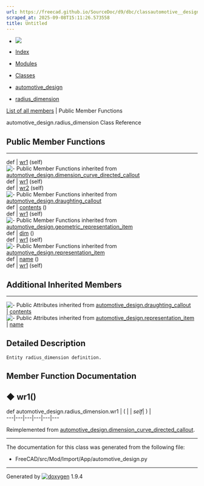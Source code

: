 ```yaml
---
url: https://freecad.github.io/SourceDoc/d9/dbc/classautomotive__design_1_1radius__dimension.html
scraped_at: 2025-09-08T15:11:26.573558
title: Untitled
---
```


  * [ ![](https://www.freecad.org/svg/logo-freecad.svg) ](https://freecadweb.org "FreeCAD")
  * [Index](../../index.html "Index")
  * [Modules](../../modules.html "Modules list")
  * [Classes](../../annotated.html "Annotated list")

  * [automotive_design](../../d4/ddf/namespaceautomotive__design.html)
  * [radius_dimension](../../d9/dbc/classautomotive__design_1_1radius__dimension.html)

[List of all members](../../d8/d1e/classautomotive__design_1_1radius__dimension-members.html) | Public Member Functions

automotive_design.radius_dimension Class Reference

##  Public Member Functions  
  
---  
def | [wr1](../../d9/dbc/classautomotive__design_1_1radius__dimension.html#a4b9fd38152ae7326e7f4fd136fdf55a6) (self)  
![-](../../closed.png) Public Member Functions inherited from
[automotive_design.dimension_curve_directed_callout](../../da/d13/classautomotive__design_1_1dimension__curve__directed__callout.html)  
def | [wr1](../../da/d13/classautomotive__design_1_1dimension__curve__directed__callout.html#a32cdef729f135be60a886e2113f923eb) (self)  
def | [wr2](../../da/d13/classautomotive__design_1_1dimension__curve__directed__callout.html#a07519f0724253e49d5481be03db1addd) (self)  
![-](../../closed.png) Public Member Functions inherited from
[automotive_design.draughting_callout](../../d4/de1/classautomotive__design_1_1draughting__callout.html)  
def | [contents](../../d4/de1/classautomotive__design_1_1draughting__callout.html#acf617c2d544e2d30f0955d729b44621e) ()  
def | [wr1](../../d4/de1/classautomotive__design_1_1draughting__callout.html#a28ae66d147cee76341c7723dc97c5199) (self)  
![-](../../closed.png) Public Member Functions inherited from
[automotive_design.geometric_representation_item](../../de/d5e/classautomotive__design_1_1geometric__representation__item.html)  
def | [dim](../../de/d5e/classautomotive__design_1_1geometric__representation__item.html#aef245618450610e88788dcaea46ad742) ()  
def | [wr1](../../de/d5e/classautomotive__design_1_1geometric__representation__item.html#a9677d2be5fc5c7c8ccb6819380198bbc) (self)  
![-](../../closed.png) Public Member Functions inherited from
[automotive_design.representation_item](../../d3/d20/classautomotive__design_1_1representation__item.html)  
def | [name](../../d3/d20/classautomotive__design_1_1representation__item.html#a33b5812d92aa0d107b4fd4274c17b9d9) ()  
def | [wr1](../../d3/d20/classautomotive__design_1_1representation__item.html#af350c19fc5e5763d4991494a99d979ed) (self)  
  
##  Additional Inherited Members  
  
---  
![-](../../closed.png) Public Attributes inherited from
[automotive_design.draughting_callout](../../d4/de1/classautomotive__design_1_1draughting__callout.html)  
|
[contents](../../d4/de1/classautomotive__design_1_1draughting__callout.html#a49273f8ccce6bae275a653e269e984fe)  
![-](../../closed.png) Public Attributes inherited from
[automotive_design.representation_item](../../d3/d20/classautomotive__design_1_1representation__item.html)  
|
[name](../../d3/d20/classautomotive__design_1_1representation__item.html#a3d48fe912053adaf5f187b606fa81c87)  
  
## Detailed Description

    
    
    Entity radius_dimension definition.

## Member Function Documentation

## ◆ wr1()

def automotive_design.radius_dimension.wr1  | ( |  | _self_| ) |   
---|---|---|---|---|---  
  
Reimplemented from
[automotive_design.dimension_curve_directed_callout](../../da/d13/classautomotive__design_1_1dimension__curve__directed__callout.html#a32cdef729f135be60a886e2113f923eb).

* * *

The documentation for this class was generated from the following file:

  * FreeCAD/src/Mod/Import/App/automotive_design.py

* * *

Generated by
[![doxygen](../../doxygen.svg)](https://www.doxygen.org/index.html) 1.9.4


